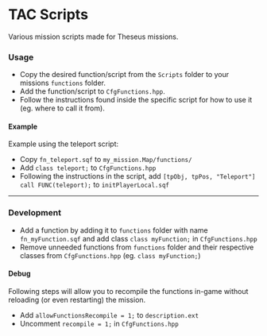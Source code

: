 # TAC Scripts

Various mission scripts made for Theseus missions.


### Usage

- Copy the desired function/script from the `Scripts` folder to your missions `functions` folder.
- Add the function/script to `CfgFunctions.hpp`.
- Follow the instructions found inside the specific script for how to use it (eg. where to call it from).

#### Example

Example using the teleport script:
- Copy `fn_teleport.sqf` to `my_mission.Map/functions/`
- Add `class teleport;` to `CfgFunctions.hpp`
- Following the instructions in the script, add `[tpObj, tpPos, "Teleport"] call FUNC(teleport);` to `initPlayerLocal.sqf`

---

### Development

- Add a function by adding it to `functions` folder with name `fn_myFunction.sqf` and add class `class myFunction;` in `CfgFunctions.hpp`
- Remove unneeded functions from `functions` folder and their respective classes from `CfgFunctions.hpp` (eg. `class myFunction;`)

#### Debug

Following steps will allow you to recompile the functions in-game without reloading (or even restarting) the mission.

- Add `allowFunctionsRecompile = 1;` to `description.ext`
- Uncomment `recompile = 1;` in `CfgFunctions.hpp`

